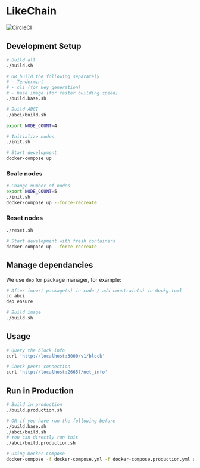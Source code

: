 
# LikeChain

[![CircleCI](https://circleci.com/gh/likecoin/likechain.svg?style=svg)](https://circleci.com/gh/likecoin/likechain)

## Development Setup
```sh
# Build all
./build.sh

# OR build the following separately
# - Tendermint
# - cli (for key generation)
# - base image (for faster building speed)
./build.base.sh

# Build ABCI
./abci/build.sh

export NODE_COUNT=4

# Initialize nodes
./init.sh

# Start development
docker-compose up
```

### Scale nodes
```sh
# Change number of nodes
export NODE_COUNT=5
./init.sh
docker-compose up --force-recreate
```

### Reset nodes
```sh
./reset.sh

# Start development with fresh containers
docker-compose up --force-recreate
```

## Manage dependancies
We use `dep` for package manager, for example:
```sh
# After import package(s) in code / add constrain(s) in Gopkg.toml
cd abci
dep ensure

# Build image
./build.sh
```

## Usage
```sh
# Query the block info
curl 'http://localhost:3000/v1/block'

# Check peers connection
curl 'http://localhost:26657/net_info'
```

## Run in Production
```sh
# Build in production
./build.production.sh

# OR if you have run the following before
./build.base.sh
./abci/build.sh
# You can directly run this
./abci/build.production.sh

# Using Docker Compose
docker-compose -f docker-compose.yml -f docker-compose.production.yml up
```
